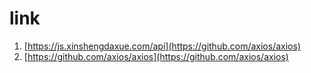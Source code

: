 # link

1. [https://js.xinshengdaxue.com/api](https://github.com/axios/axios)
1. [https://github.com/axios/axios](https://github.com/axios/axios)